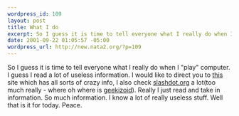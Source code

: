 ```yaml
--- 
wordpress_id: 109
layout: post
title: What I do
excerpt: So I guess it is time to tell everyone what I really do when I "play" computer. I guess I read a lot of useless information. I would like to direct you to this site which has all sorts of crazy info, I also check slashdot.org a lot(too much really - where oh where is geekizoid)...
date: 2001-09-22 01:05:57 -05:00
wordpress_url: http://new.nata2.org/?p=109
---
```

So I guess it is time to tell everyone what I really do when I "play" computer. I guess I read a lot of useless information. I would like to direct you to <a href="http://www.abovetopsecret.com">this</a> site which has all sorts of crazy info, I also check <a href="http://www.slashdot.org">slashdot.org</a> a lot(too much really - where oh where is <a href="http://www.geekizoid.com">geekizoid</a>). Really I just read and take in information. So much information. I know a lot of really useless stuff. Well that is it for today. Peace.
